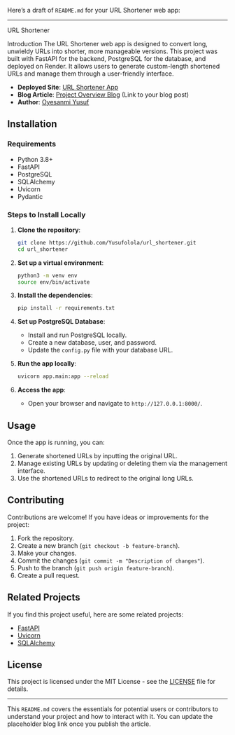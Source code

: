 Here’s a draft of `README.md` for your URL Shortener web app:

---

 URL Shortener

Introduction
The URL Shortener web app is designed to convert long, unwieldy URLs into shorter, more manageable versions. This project was built with FastAPI for the backend, PostgreSQL for the database, and deployed on Render. It allows users to generate custom-length shortened URLs and manage them through a user-friendly interface.

- **Deployed Site**: [URL Shortener App](https://url-shortener-4-2owt.onrender.com/)
- **Blog Article**: [Project Overview Blog](#) (Link to your blog post)
- **Author**: [Oyesanmi Yusuf](https://www.linkedin.com/in/oyesanmi-yusuf)

## Installation

### Requirements
- Python 3.8+
- FastAPI
- PostgreSQL
- SQLAlchemy
- Uvicorn
- Pydantic

### Steps to Install Locally

1. **Clone the repository**:
    ```bash
    git clone https://github.com/Yusufolola/url_shortener.git
    cd url_shortener
    ```

2. **Set up a virtual environment**:
    ```bash
    python3 -m venv env
    source env/bin/activate
    ```

3. **Install the dependencies**:
    ```bash
    pip install -r requirements.txt
    ```

4. **Set up PostgreSQL Database**:
    - Install and run PostgreSQL locally.
    - Create a new database, user, and password.
    - Update the `config.py` file with your database URL.

5. **Run the app locally**:
    ```bash
    uvicorn app.main:app --reload
    ```

6. **Access the app**:
    - Open your browser and navigate to `http://127.0.0.1:8000/`.

## Usage
Once the app is running, you can:
1. Generate shortened URLs by inputting the original URL.
2. Manage existing URLs by updating or deleting them via the management interface.
3. Use the shortened URLs to redirect to the original long URLs.

## Contributing
Contributions are welcome! If you have ideas or improvements for the project:
1. Fork the repository.
2. Create a new branch (`git checkout -b feature-branch`).
3. Make your changes.
4. Commit the changes (`git commit -m "Description of changes"`).
5. Push to the branch (`git push origin feature-branch`).
6. Create a pull request.

## Related Projects
If you find this project useful, here are some related projects:
- [FastAPI](https://github.com/tiangolo/fastapi)
- [Uvicorn](https://github.com/encode/uvicorn)
- [SQLAlchemy](https://github.com/sqlalchemy/sqlalchemy)

## License
This project is licensed under the MIT License - see the [LICENSE](LICENSE) file for details.

---

This `README.md` covers the essentials for potential users or contributors to understand your project and how to interact with it. You can update the placeholder blog link once you publish the article.
